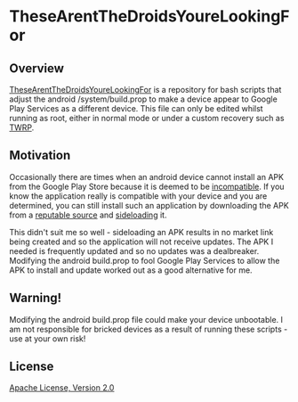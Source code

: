 # TheseArentTheDroidsYoureLookingFor

## Overview

[TheseArentTheDroidsYoureLookingFor][1] is a repository for bash scripts that adjust the android /system/build.prop to make a device appear to Google Play Services as a different device. This file can only be edited whilst running as root, either in normal mode or under a custom recovery such as [TWRP][2].

## Motivation

Occasionally there are times when an android device cannot install an APK from the Google Play Store because it is deemed to be [incompatible][3]. If you know the application really is compatible with your device and you are determined, you can still install such an application by downloading the APK from a [reputable source][4] and [sideloading][5] it.

This didn't suit me so well - sideloading an APK results in no market link being created and so the application will not receive updates. The APK I needed is frequently updated and so no updates was a dealbreaker. Modifying the android build.prop to fool Google Play Services to allow the APK to install and update worked out as a good alternative for me.

## Warning!

Modifying the android build.prop file could make your device unbootable. I am not responsible for bricked devices as a result of running these scripts - use at your own risk!

## License

[Apache License, Version 2.0][6]

  [1]: https://github.com/sjwood/TheseArentTheDroidsYoureLookingFor
  [2]: https://twrp.me
  [3]: https://developer.android.com/guide/practices/compatibility.html
  [4]: https://www.apkmirror.com
  [5]: https://en.wikipedia.org/wiki/Sideloading
  [6]: https://raw.githubusercontent.com/sjwood/TheseArentTheDroidsYoureLookingFor/master/LICENSE

